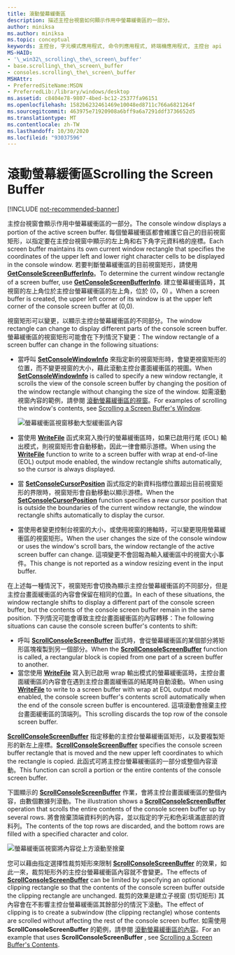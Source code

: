 ```yaml
---
title: 滾動螢幕緩衝區
description: 描述主控台視窗如何顯示作用中螢幕緩衝區的一部分。
author: miniksa
ms.author: miniksa
ms.topic: conceptual
keywords: 主控台, 字元模式應用程式, 命令列應用程式, 終端機應用程式, 主控台 api
MS-HAID:
- '\_win32\_scrolling\_the\_screen\_buffer'
- base.scrolling\_the\_screen\_buffer
- consoles.scrolling\_the\_screen\_buffer
MSHAttr:
- PreferredSiteName:MSDN
- PreferredLib:/library/windows/desktop
ms.assetid: c8404e78-9807-4bed-bc12-25377fa96151
ms.openlocfilehash: 1582b6232461469e10048ed8711c766a6821264f
ms.sourcegitcommit: 463975e71920908a6bff9a6a7291ddf3736652d5
ms.translationtype: MT
ms.contentlocale: zh-TW
ms.lasthandoff: 10/30/2020
ms.locfileid: "93037596"
---
```

# <a name="scrolling-the-screen-buffer"></a><span data-ttu-id="fd961-104">滾動螢幕緩衝區</span><span class="sxs-lookup"><span data-stu-id="fd961-104">Scrolling the Screen Buffer</span></span>

[!INCLUDE [not-recommended-banner](./includes/not-recommended-banner.md)]

<span data-ttu-id="fd961-105">主控台視窗會顯示作用中螢幕緩衝區的一部分。</span><span class="sxs-lookup"><span data-stu-id="fd961-105">The console window displays a portion of the active screen buffer.</span></span> <span data-ttu-id="fd961-106">每個螢幕緩衝區都會維護它自己的目前視窗矩形，以指定要在主控台視窗中顯示的左上角和右下角字元資料格的座標。</span><span class="sxs-lookup"><span data-stu-id="fd961-106">Each screen buffer maintains its own current window rectangle that specifies the coordinates of the upper left and lower right character cells to be displayed in the console window.</span></span> <span data-ttu-id="fd961-107">若要判斷螢幕緩衝區的目前視窗矩形，請使用 [**GetConsoleScreenBufferInfo**](getconsolescreenbufferinfo.md)。</span><span class="sxs-lookup"><span data-stu-id="fd961-107">To determine the current window rectangle of a screen buffer, use [**GetConsoleScreenBufferInfo**](getconsolescreenbufferinfo.md).</span></span> <span data-ttu-id="fd961-108">建立螢幕緩衝區時，其視窗的左上角位於主控台螢幕緩衝區的左上角，位於 (0，0) 。</span><span class="sxs-lookup"><span data-stu-id="fd961-108">When a screen buffer is created, the upper left corner of its window is at the upper left corner of the console screen buffer at (0,0).</span></span>

<span data-ttu-id="fd961-109">視窗矩形可以變更，以顯示主控台螢幕緩衝區的不同部分。</span><span class="sxs-lookup"><span data-stu-id="fd961-109">The window rectangle can change to display different parts of the console screen buffer.</span></span> <span data-ttu-id="fd961-110">螢幕緩衝區的視窗矩形可能會在下列情況下變更：</span><span class="sxs-lookup"><span data-stu-id="fd961-110">The window rectangle of a screen buffer can change in the following situations:</span></span>

- <span data-ttu-id="fd961-111">當呼叫 [**SetConsoleWindowInfo**](setconsolewindowinfo.md) 來指定新的視窗矩形時，會變更視窗矩形的位置，而不變更視窗的大小，藉此滾動主控台畫面緩衝區的視圖。</span><span class="sxs-lookup"><span data-stu-id="fd961-111">When [**SetConsoleWindowInfo**](setconsolewindowinfo.md) is called to specify a new window rectangle, it scrolls the view of the console screen buffer by changing the position of the window rectangle without changing the size of the window.</span></span> <span data-ttu-id="fd961-112">如需滾動視窗內容的範例，請參閱 [滾動螢幕緩衝區的視窗](scrolling-a-screen-buffer-s-window.md)。</span><span class="sxs-lookup"><span data-stu-id="fd961-112">For examples of scrolling the window's contents, see [Scrolling a Screen Buffer's Window](scrolling-a-screen-buffer-s-window.md).</span></span>

  ![螢幕緩衝區視窗移動大型緩衝區內容](images/cscon-01.png)

- <span data-ttu-id="fd961-114">當使用 [**WriteFile**](https://msdn.microsoft.com/library/windows/desktop/aa365747) 函式來寫入換行的螢幕緩衝區時，如果已啟用行尾 (EOL) 輸出模式，則視窗矩形會自動移動，因此一律會顯示游標。</span><span class="sxs-lookup"><span data-stu-id="fd961-114">When using the [**WriteFile**](https://msdn.microsoft.com/library/windows/desktop/aa365747) function to write to a screen buffer with wrap at end-of-line (EOL) output mode enabled, the window rectangle shifts automatically, so the cursor is always displayed.</span></span>
- <span data-ttu-id="fd961-115">當 [**SetConsoleCursorPosition**](setconsolecursorposition.md) 函式指定的新資料指標位置超出目前視窗矩形的界限時，視窗矩形會自動移動以顯示游標。</span><span class="sxs-lookup"><span data-stu-id="fd961-115">When the [**SetConsoleCursorPosition**](setconsolecursorposition.md) function specifies a new cursor position that is outside the boundaries of the current window rectangle, the window rectangle shifts automatically to display the cursor.</span></span>
- <span data-ttu-id="fd961-116">當使用者變更控制台視窗的大小，或使用視窗的捲軸時，可以變更現用螢幕緩衝區的視窗矩形。</span><span class="sxs-lookup"><span data-stu-id="fd961-116">When the user changes the size of the console window or uses the window's scroll bars, the window rectangle of the active screen buffer can change.</span></span> <span data-ttu-id="fd961-117">這項變更不會回報為輸入緩衝區中的視窗大小事件。</span><span class="sxs-lookup"><span data-stu-id="fd961-117">This change is not reported as a window resizing event in the input buffer.</span></span>

<span data-ttu-id="fd961-118">在上述每一種情況下，視窗矩形會切換為顯示主控台螢幕緩衝區的不同部分，但是主控台畫面緩衝區的內容會保留在相同的位置。</span><span class="sxs-lookup"><span data-stu-id="fd961-118">In each of these situations, the window rectangle shifts to display a different part of the console screen buffer, but the contents of the console screen buffer remain in the same position.</span></span> <span data-ttu-id="fd961-119">下列情況可能會導致主控台畫面緩衝區的內容轉移：</span><span class="sxs-lookup"><span data-stu-id="fd961-119">The following situations can cause the console screen buffer's contents to shift:</span></span>

- <span data-ttu-id="fd961-120">呼叫 [**ScrollConsoleScreenBuffer**](scrollconsolescreenbuffer.md) 函式時，會從螢幕緩衝區的某個部分將矩形區塊複製到另一個部分。</span><span class="sxs-lookup"><span data-stu-id="fd961-120">When the [**ScrollConsoleScreenBuffer**](scrollconsolescreenbuffer.md) function is called, a rectangular block is copied from one part of a screen buffer to another.</span></span>
- <span data-ttu-id="fd961-121">當您使用 [**WriteFile**](https://msdn.microsoft.com/library/windows/desktop/aa365747) 寫入到已啟用 wrap 輸出模式的螢幕緩衝區時，主控台畫面緩衝區的內容會在遇到主控台畫面緩衝區的結尾時自動滾動。</span><span class="sxs-lookup"><span data-stu-id="fd961-121">When using [**WriteFile**](https://msdn.microsoft.com/library/windows/desktop/aa365747) to write to a screen buffer with wrap at EOL output mode enabled, the console screen buffer's contents scroll automatically when the end of the console screen buffer is encountered.</span></span> <span data-ttu-id="fd961-122">這項滾動會捨棄主控台畫面緩衝區的頂端列。</span><span class="sxs-lookup"><span data-stu-id="fd961-122">This scrolling discards the top row of the console screen buffer.</span></span>

<span data-ttu-id="fd961-123">[**ScrollConsoleScreenBuffer**](scrollconsolescreenbuffer.md) 指定移動的主控台螢幕緩衝區矩形，以及要複製矩形的新左上座標。</span><span class="sxs-lookup"><span data-stu-id="fd961-123">[**ScrollConsoleScreenBuffer**](scrollconsolescreenbuffer.md) specifies the console screen buffer rectangle that is moved and the new upper left coordinates to which the rectangle is copied.</span></span> <span data-ttu-id="fd961-124">此函式可將主控台螢幕緩衝區的一部分或整個內容滾動。</span><span class="sxs-lookup"><span data-stu-id="fd961-124">This function can scroll a portion or the entire contents of the console screen buffer.</span></span>

<span data-ttu-id="fd961-125">下圖顯示的 [**ScrollConsoleScreenBuffer**](scrollconsolescreenbuffer.md) 作業，會將主控台畫面緩衝區的整個內容，由數個數據列滾動。</span><span class="sxs-lookup"><span data-stu-id="fd961-125">The illustration shows a [**ScrollConsoleScreenBuffer**](scrollconsolescreenbuffer.md) operation that scrolls the entire contents of the console screen buffer up by several rows.</span></span> <span data-ttu-id="fd961-126">將會捨棄頂端資料列的內容，並以指定的字元和色彩填滿底部的資料列。</span><span class="sxs-lookup"><span data-stu-id="fd961-126">The contents of the top rows are discarded, and the bottom rows are filled with a specified character and color.</span></span>

![螢幕緩衝區視窗將內容從上方滾動至捨棄](images/cscon-02.png)

<span data-ttu-id="fd961-128">您可以藉由指定選擇性裁剪矩形來限制 [**ScrollConsoleScreenBuffer**](scrollconsolescreenbuffer.md) 的效果，如此一來，裁剪矩形外的主控台螢幕緩衝區內容就不會變更。</span><span class="sxs-lookup"><span data-stu-id="fd961-128">The effects of [**ScrollConsoleScreenBuffer**](scrollconsolescreenbuffer.md) can be limited by specifying an optional clipping rectangle so that the contents of the console screen buffer outside the clipping rectangle are unchanged.</span></span> <span data-ttu-id="fd961-129">裁剪的效果是建立子視窗 (剪切矩形) 其內容會在不影響主控台螢幕緩衝區其餘部分的情況下滾動。</span><span class="sxs-lookup"><span data-stu-id="fd961-129">The effect of clipping is to create a subwindow (the clipping rectangle) whose contents are scrolled without affecting the rest of the console screen buffer.</span></span> <span data-ttu-id="fd961-130">如需使用 **ScrollConsoleScreenBuffer** 的範例，請參閱 [滾動螢幕緩衝區的內容](scrolling-a-screen-buffer-s-contents.md)。</span><span class="sxs-lookup"><span data-stu-id="fd961-130">For an example that uses **ScrollConsoleScreenBuffer** , see [Scrolling a Screen Buffer's Contents](scrolling-a-screen-buffer-s-contents.md).</span></span>
